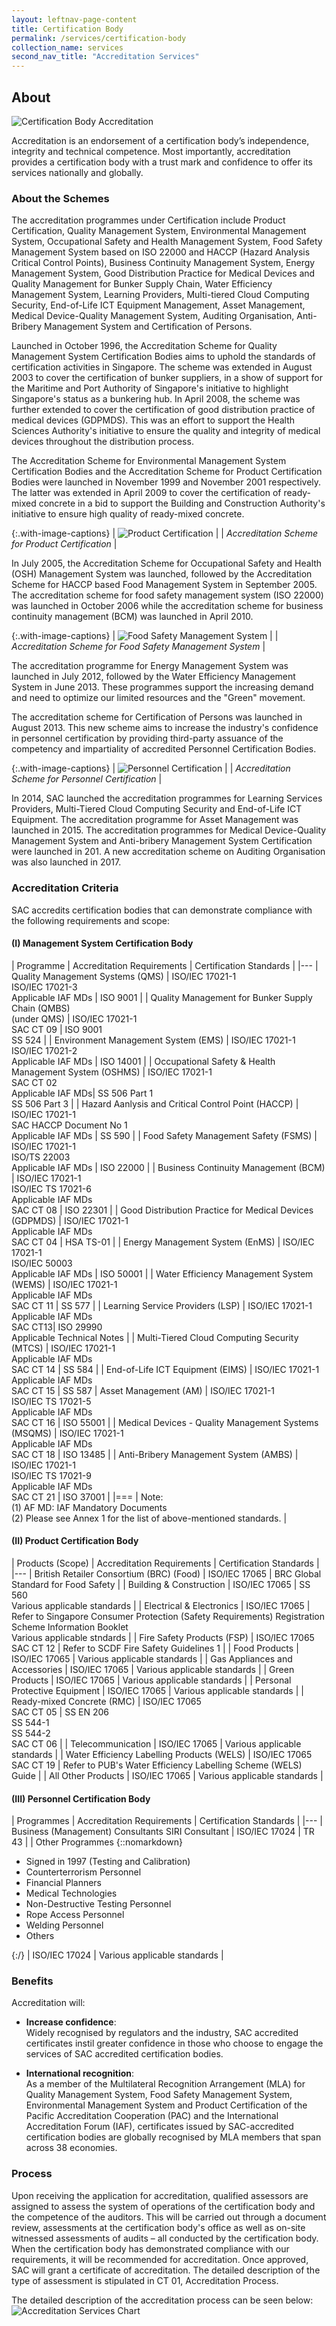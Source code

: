 ```yaml
---
layout: leftnav-page-content
title: Certification Body
permalink: /services/certification-body
collection_name: services
second_nav_title: "Accreditation Services"
---
```

## About
![Certification Body Accreditation](/images/services/certification-body-accreditation-services.jpg)

Accreditation is an endorsement of a certification body’s independence, integrity and technical competence. Most importantly, accreditation provides a certification body with a trust mark and confidence to offer its services nationally and globally.

### About the Schemes

The accreditation programmes under Certification include Product Certification, Quality Management System, Environmental Management System, Occupational Safety and Health Management System, Food Safety Management System based on ISO 22000 and HACCP (Hazard Analysis Critical Control Points), Business Continuity Management System, Energy Management System, Good Distribution Practice for Medical Devices and Quality Management for Bunker Supply Chain, Water Efficiency Management System, Learning Providers, Multi-tiered Cloud Computing Security, End-of-Life ICT Equipment Management, Asset Management, Medical Device-Quality Management System, Auditing Organisation, Anti-Bribery Management System and Certification of Persons.
 
Launched in October 1996, the Accreditation Scheme for Quality Management System Certification Bodies aims to uphold the standards of certification activities in Singapore. The scheme was extended in August 2003 to cover the certification of bunker suppliers, in a show of support for the Maritime and Port Authority of Singapore's initiative to highlight Singapore's status as a bunkering hub. In April 2008, the scheme was further extended to cover the certification of good distribution practice of medical devices (GDPMDS). This was an effort to support the Health Sciences Authority's initiative to ensure the quality and integrity of medical devices throughout the distribution process.
 
The Accreditation Scheme for Environmental Management System Certification Bodies and the Accreditation Scheme for Product Certification Bodies were launched in November 1999 and November 2001 respectively. The latter was extended in April 2009 to cover the certification of ready-mixed concrete in a bid to support the Building and Construction Authority's initiative to ensure high quality of ready-mixed concrete.

{:.with-image-captions}
| ![Product Certification](/images/services/product-certification-accreditation.jpg) |
| _Accreditation Scheme for Product Certification_ |

In July 2005, the Accreditation Scheme for Occupational Safety and Health (OSH) Management System was launched, followed by the Accreditation Scheme for HACCP based Food Management System in September 2005. The accreditation scheme for food safety management system (ISO 22000) was launched in October 2006 while the accreditation scheme for business continuity management (BCM) was launched in April 2010.

{:.with-image-captions}
| ![Food Safety Management System](/images/services/food-management-accreditation.jpg) |
| _Accreditation Scheme for Food Safety Management System_ |
 
The accreditation programme for Energy Management System was launched in July 2012, followed by the Water Efficiency Management System in June 2013. These programmes support the increasing demand and need to optimize our limited resources and the "Green" movement.
 
The accreditation scheme for Certification of Persons was launched in August 2013. This new scheme aims to increase the industry's confidence in personnel certification by providing third-party assuance of the competency and impartiality of accredited Personnel Certification Bodies.

{:.with-image-captions}
| ![Personnel Certification](/images/services/personnel-certification-accreditation.jpg) |
| _Accreditation Scheme for Personnel Certification_ |
 
In 2014, SAC launched the accreditation programmes for Learning Services Providers, Multi-Tiered Cloud Computing Security and End-of-Life ICT Equipment. The accreditation programme for Asset Management was launched in 2015. The accreditation programmes for Medical Device-Quality Management System and Anti-bribery Management System Certification were launched in 201. A new accreditation scheme on Auditing Organisation was also launched in 2017.

### Accreditation Criteria

SAC accredits certification bodies that can demonstrate compliance with the following requirements and scope:

#### (I) Management System Certification Body

| Programme | Accreditation Requirements | Certification Standards |
|---
| Quality Management Systems (QMS) | ISO/IEC 17021-1<br/>ISO/IEC 17021-3<br/>Applicable IAF MDs | ISO 9001 |
| Quality Management for Bunker Supply Chain (QMBS)<br/>(under QMS) | ISO/IEC 17021-1<br/>SAC CT 09 | ISO 9001<br/>SS 524 |
| Environment Management System (EMS) | ISO/IEC 17021-1<br/>ISO/IEC 17021-2<br/>Applicable IAF MDs | ISO 14001 |
| Occupational Safety & Health Management System (OSHMS) | ISO/IEC 17021-1<br/>SAC CT 02<br/>Applicable IAF MDs| SS 506 Part 1<br/>SS 506 Part 3 |
| Hazard Aanlysis and Critical Control Point (HACCP) | ISO/IEC 17021-1<br/>SAC HACCP Document No 1<br/>Applicable IAF MDs | SS 590 |
| Food Safety Management Safety (FSMS) | ISO/IEC 17021-1<br/>ISO/TS 22003<br/>Applicable IAF MDs | ISO 22000 |
| Business Continuity Management (BCM) | ISO/IEC 17021-1<br/>ISO/IEC TS 17021-6<br/>Applicable IAF MDs<br/>SAC CT 08 | ISO 22301 |
| Good Distribution Practice for Medical Devices (GDPMDS) | ISO/IEC 17021-1<br/>Applicable IAF MDs<br/>SAC CT 04 | HSA TS-01 |
| Energy Management System (EnMS) | ISO/IEC 17021-1<br/>ISO/IEC 50003<br/>Applicable IAF MDs | ISO 50001 |
| Water Efficiency Management System (WEMS) | ISO/IEC 17021-1<br/>Applicable IAF MDs<br/>SAC CT 11 | SS 577 |
| Learning Service Providers (LSP) | ISO/IEC 17021-1<br/>Applicable IAF MDs<br/>SAC CT13| ISO 29990<br/>Applicable Technical Notes |
| Multi-Tiered Cloud Computing Security (MTCS) | ISO/IEC 17021-1<br/>Applicable IAF MDs <br/>SAC CT 14 | SS 584 |
| End-of-Life ICT Equipment (EIMS) | ISO/IEC 17021-1<br/>Applicable IAF MDs<br/>SAC CT 15 | SS 587 |
Asset Management (AM) | ISO/IEC 17021-1<br/>ISO/IEC TS 17021-5<br/>Applicable IAF MDs <br/>SAC CT 16 | ISO 55001 |
| Medical Devices - Quality Management Systems (MSQMS) | ISO/IEC 17021-1<br/>Applicable IAF MDs<br/>SAC CT 18 | ISO 13485 |
| Anti-Bribery Management System (AMBS) | ISO/IEC 17021-1<br/>ISO/IEC TS 17021-9<br/>Applicable IAF MDs<br/>SAC CT 21 | ISO 37001 |
|===
| Note:<br/>(1) AF MD: IAF Mandatory Documents<br/>(2) Please see Annex 1 for the list of above-mentioned standards. |

#### (II) Product Certification Body

| Products (Scope) | Accreditation Requirements | Certification Standards |
|---
| British Retailer Consortium (BRC) (Food) | ISO/IEC 17065 | BRC Global Standard for Food Safety |
| Building & Construction | ISO/IEC 17065 | SS 560<br/>Various applicable standards |
| Electrical & Electronics | ISO/IEC 17065 | Refer to Singapore Consumer Protection (Safety Requirements) Registration Scheme Information Booklet<br/>Various applicable stndards |
| Fire Safety Products (FSP) | ISO/IEC 17065<br/>SAC CT 12 | Refer to SCDF Fire Safety Guidelines 1 |
| Food Products | ISO/IEC 17065 | Various applicable standards |
| Gas Appliances and Accessories | ISO/IEC 17065 | Various applicable standards |
| Green Products | ISO/IEC 17065 | Various applicable standards |
| Personal Protective Equipment | ISO/IEC 17065 | Various applicable standards |
| Ready-mixed Concrete (RMC) | ISO/IEC 17065<br/>SAC CT 05 | SS EN 206<br/>SS 544-1<br/>SS 544-2<br/>SAC CT 06 |
| Telecommunication | ISO/IEC 17065 | Various applicable standards |
| Water Efficiency Labelling Products (WELS) | ISO/IEC 17065<br/>SAC CT 19 | Refer to PUB's Water Efficiency Labelling Scheme (WELS) Guide |
| All Other Products | ISO/IEC 17065 | Various applicable standards |

#### (III) Personnel Certification Body

| Programmes | Accreditation Requirements | Certification Standards |
|---
| Business (Management) Consultants SIRI Consultant | ISO/IEC 17024 | TR 43 |
| Other Programmes {::nomarkdown}<ul><li>Signed in 1997 (Testing and Calibration)</li><li>Counterterrorism Personnel</li><li>Financial Planners</li><li>Medical Technologies</li><li>Non-Destructive Testing Personnel</li><li>Rope Access Personnel</li><li>Welding Personnel</li><li>Others</li></ul>{:/} | ISO/IEC 17024 | Various applicable standards |

### Benefits
Accreditation will:

* **Increase confidence**:  
Widely recognised by regulators and the industry, SAC accredited certificates instil greater confidence in those who choose to engage the services of SAC accredited certification bodies. 

* **International recognition**:  
As a member of the Multilateral Recognition Arrangement (MLA) for Quality Management System, Food Safety Management System, Environmental Management System and Product Certification of the Pacific Accreditation Cooperation (PAC) and the International Accreditation Forum (IAF), certificates issued by SAC-accredited certification bodies are globally recognised by MLA members that span across 38 economies. 

### Process
Upon receiving the application for accreditation, qualified assessors are assigned to assess the system of operations of the certification body and the competence of the auditors. This will be carried out through a document review, assessments at the certification body's office as well as on-site witnessed assessments of audits – all conducted by the certification body. When the certification body has demonstrated compliance with our requirements, it will be recommended for accreditation. Once approved, SAC will grant a certificate of accreditation. The detailed description of the type of assessment is stipulated in CT 01, Accreditation Process. 

The detailed description of the accreditation process can be seen below:  
![Accreditation Services Chart](/images/services/accreditation_process.png)
